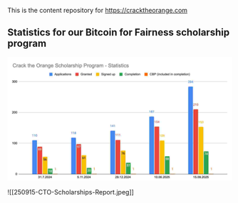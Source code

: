 This is the content repository for https://cracktheorange.com

## Statistics for our Bitcoin for Fairness scholarship program

![Statistics](https://github.com/BFF-org/cto/blob/main/_images/250915-CTO-Scholarships-Report.jpeg)

![[250915-CTO-Scholarships-Report.jpeg]]